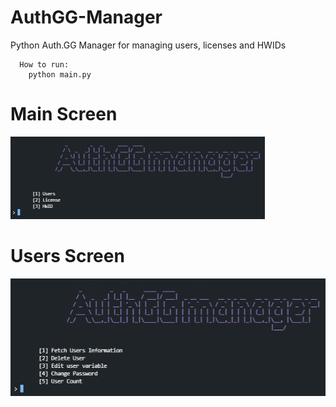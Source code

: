 # AuthGG-Manager
Python Auth.GG Manager for managing users, licenses and HWIDs

```
  How to run:
    python main.py
```

# Main Screen
![Screenshot](unknown.png)

# Users Screen
![Screenshot](users.png)
